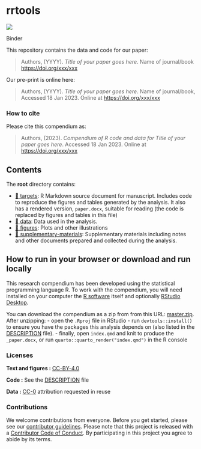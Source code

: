 
<!-- README.md is generated from README.Rmd. Please edit that file -->

# rrtools

[![](https://mybinder.org/badge_logo.svg)](https://mybinder.org/v2/gh/brainworkup/rrtools/master?urlpath=rstudio)

Binder

This repository contains the data and code for our paper:

> Authors, (YYYY). *Title of your paper goes here*. Name of journal/book
> <https://doi.org/xxx/xxx>

Our pre-print is online here:

> Authors, (YYYY). *Title of your paper goes here*. Name of
> journal/book, Accessed 18 Jan 2023. Online at
> <https://doi.org/xxx/xxx>

### How to cite

Please cite this compendium as:

> Authors, (2023). *Compendium of R code and data for Title of your
> paper goes here*. Accessed 18 Jan 2023. Online at
> <https://doi.org/xxx/xxx>

## Contents

The **root** directory contains:

-   [:file_folder: targets](/targets): R Markdown source document for
    manuscript. Includes code to reproduce the figures and tables
    generated by the analysis. It also has a rendered version,
    `paper.docx`, suitable for reading (the code is replaced by figures
    and tables in this file)
-   [:file_folder: data](/src/data): Data used in the analysis.
-   [:file_folder: figures](/targets/figures): Plots and other
    illustrations
-   [:file_folder:
    supplementary-materials](/targets/supplementary-materials):
    Supplementary materials including notes and other documents prepared
    and collected during the analysis.

## How to run in your browser or download and run locally

This research compendium has been developed using the statistical
programming language R. To work with the compendium, you will need
installed on your computer the [R
software](https://cloud.r-project.org/) itself and optionally [RStudio
Desktop](https://rstudio.com/products/rstudio/download/).

You can download the compendium as a zip from from this URL:
[master.zip](/archive/master.zip). After unzipping: - open the `.Rproj`
file in RStudio - run `devtools::install()` to ensure you have the
packages this analysis depends on (also listed in the
[DESCRIPTION](/DESCRIPTION) file). - finally, open `index.qmd` and knit
to produce the `_paper.docx`, or run
`quarto::quarto_render("index.qmd")` in the R console

### Licenses

**Text and figures :**
[CC-BY-4.0](http://creativecommons.org/licenses/by/4.0/)

**Code :** See the [DESCRIPTION](DESCRIPTION) file

**Data :** [CC-0](http://creativecommons.org/publicdomain/zero/1.0/)
attribution requested in reuse

### Contributions

We welcome contributions from everyone. Before you get started, please
see our [contributor guidelines](CONTRIBUTING.md). Please note that this
project is released with a [Contributor Code of Conduct](CONDUCT.md). By
participating in this project you agree to abide by its terms.
